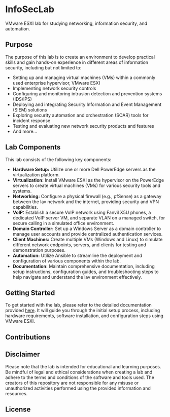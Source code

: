 # InfoSecLab
VMware ESXI lab for studying networking, information security, and automation.
## Purpose
The purpose of this lab is to create an environment to develop practical skills and gain hands-on experience in different areas of information security, including but not limited to:
* Setting up and managing virtual machines (VMs) within a commonly used enterprise hypervisor, VMware ESXI
* Implementing network security controls
* Configuring and monitoring intrusion detection and prevention systems (IDS/IPS)
* Deploying and integrating Security Information and Event Management (SIEM) solutions
* Exploring security automation and orchestration (SOAR) tools for incident response
* Testing and evaluating new network security products and features
* And more...
## Lab Components
This lab consists of the following key components:
* **Hardware Setup:** Utilize one or more Dell PowerEdge servers as the virtualization platform.
* **Virtualization:** Install VMware ESXI as the hypervisor on the PowerEdge servers to create virtual machines (VMs) for various security tools and systems.
* **Networking:** Configure a physical firewall (e.g., pfSense) as a gateway between the lav network and the internet, providing security and VPN capabilities.
* **VoIP:** Establish a secure VoIP network using Fanvil X5U phones, a dedicated VoIP server VM, and separate VLAN on a managed switch, for secure calling in a simulated office environment.
* **Domain Controller:** Set up a Windows Server as a domain controller to manage user accounts and provide centralized authentication services.
* **Client Machines:** Create multiple VMs (Windows and Linux) to simulate different network endpoints, servers, and clients for testing and demonstration purposes.
* **Automation:** Utilize Ansible to streamline the deployment and configuration of various components within the lab.
* **Documentation:** Maintain comprehensive documentation, including setup instructions, configuration guides, and troubleshooting steps to help navigate and understand the lav environment effectively.
## Getting Started
To get started with the lab, please refer to the detailed documentation provided [here](https://github.com/akwagner1/InfoSecLab/tree/main/GettingStarted). It will guide you through the initial setup process, including hardware requirements, software installation, and configuration steps using VMware ESXI.
## Contributions
## Disclaimer
Please note that the lab is intended for educational and learning purposes. Be mindful of legal and ethical considerations when creating a lab and adhere to the terms and conditions of the software and tools used. The creators of this repository are not responsible for any misuse or unauthorized activities performed using the provided information and resources.
## License
